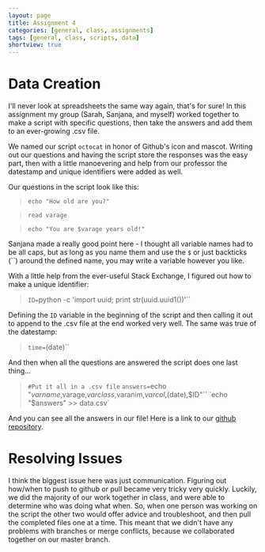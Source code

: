 ```yaml
---
layout: page
title: Assignment 4
categories: [general, class, assignments]
tags: [general, class, scripts, data]
shortview: true
---
```


# Data Creation

I'll never look at spreadsheets the same way again, that's for sure! In this assignment my group (Sarah, Sanjana, and myself) worked together to
make a script with specific questions, then take the answers and add them to an ever-growing .csv file.

We named our script `octocat` in honor of Github's icon and mascot. Writing out our questions and having the script store the responses was the easy
part, then with a little manoevering and help from our professor the datestamp and unique identifiers were added as well. 

Our questions in the script look like this:

> `echo "How old are you?"`

> `read varage`

> `echo "You are $varage years old!"`

Sanjana made a really good point here - I thought all variable names had to be all caps, but as long as you name them and use the 
`$` or just backticks (``) around the defined name, you may write a variable however you like.

With a little help from the ever-useful Stack Exchange, I figured out how to make a unique identifier:

> `ID=`python -c 'import uuid; print str(uuid.uuid1())'``

Defining the `ID` variable in the beginning of the script and then calling it out to append to the .csv file at the end worked very well. 
The same was true of the datestamp:

> `time=`(date)``

And then when all the questions are answered the script does one last thing...

> `#Put it all in a .csv file`
> `answers=`echo "$varname,$varage,$varclass,$varanim,$varcol,$(date),$ID"``
> `echo "$answers" >> data.csv`

And you can see all the answers in our file! Here is a link to our [github repository](https://github.com/sarecht/octocat). 

# Resolving Issues

I think the biggest issue here was just communication. Figuring out how/when to push to github or pull became very tricky very quickly.
Luckily, we did the majority of our work together in class, and were able to determine who was doing what when. So, when one person
was working on the script the other two would offer advice and troubleshoot, and then pull the completed files one at a time. This meant
that we didn't have any problems with branches or merge conflicts, because we collaborated together on our master branch. 